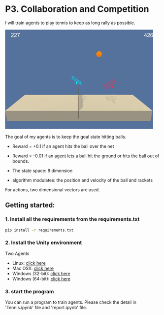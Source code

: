 # P3. Collaboration and Competition
I will train agents to play tennis to keep as long rally as possible.

![Rally](giphy.gif)

The goal of my agents is to keep the goal state hitting balls.
- Reward = +0.1 if an agent hits the ball over the net
- Reward = -0.01 if an agent lets a ball hit the ground or hits the ball out of bounds. 

- The state space: 8 dimension
- algorithm modulates: the position and velocity of the ball and rackets

For actions, two dimensional vectors are used.

## Getting started:
### 1. Install all the requirements from the requirements.txt
```bash
pip install -r requirements.txt
```
### 2. Install the Unity environment

Two Agents
- Linux: [click here](https://s3-us-west-1.amazonaws.com/udacity-drlnd/P3/Tennis/Tennis_Linux.zip)
- Mac OSX: [click here](https://s3-us-west-1.amazonaws.com/udacity-drlnd/P3/Tennis/Tennis.app.zip)
- Windows (32-bit): [click here](https://s3-us-west-1.amazonaws.com/udacity-drlnd/P3/Tennis/Tennis_Windows_x86.zip)
- Windows (64-bit): [click here](https://s3-us-west-1.amazonaws.com/udacity-drlnd/P3/Tennis/Tennis_Windows_x86_64.zip)

### 3. start the program

You can run a program to train agents.
Please check the detail in 'Tennis.ipynb' file and 'report.ipynb' file.
